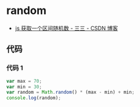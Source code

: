 # random

- [js 获取一个区间随机数 - 三三 - CSDN 博客](https://blog.csdn.net/qq_40776187/article/details/85230379)

## 代码

### 代码 1

```js
var max = 70;
var min = 30;
var random = Math.random() * (max - min) + min;
console.log(random);
```
